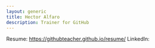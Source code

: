 ```yaml
---
layout: generic
title: Hector Alfaro
description: Trainer for GitHub
---
```


Resume: https://githubteacher.github.io/resume/
LinkedIn: <link here> 
